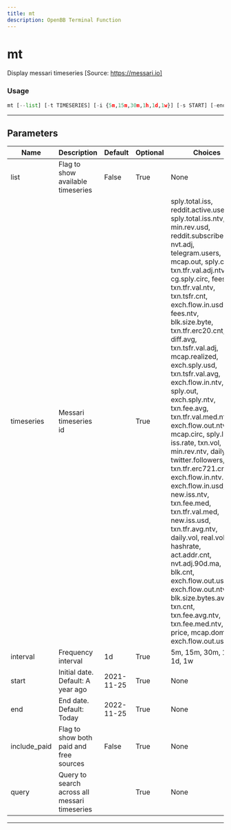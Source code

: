 ```yaml
---
title: mt
description: OpenBB Terminal Function
---
```


# mt

Display messari timeseries [Source: https://messari.io]

### Usage

```python
mt [--list] [-t TIMESERIES] [-i {5m,15m,30m,1h,1d,1w}] [-s START] [-end END] [--include-paid] [-q QUERY [QUERY ...]]
```

---

## Parameters

| Name | Description | Default | Optional | Choices |
| ---- | ----------- | ------- | -------- | ------- |
| list | Flag to show available timeseries | False | True | None |
| timeseries | Messari timeseries id |  | True | sply.total.iss, reddit.active.users, sply.total.iss.ntv, min.rev.usd, reddit.subscribers, nvt.adj, telegram.users, mcap.out, sply.circ, txn.tfr.val.adj.ntv, cg.sply.circ, fees, txn.tfr.val.ntv, txn.tsfr.cnt, exch.flow.in.usd.incl, fees.ntv, blk.size.byte, txn.tfr.erc20.cnt, diff.avg, txn.tsfr.val.adj, mcap.realized, exch.sply.usd, txn.tsfr.val.avg, exch.flow.in.ntv, sply.out, exch.sply.ntv, txn.fee.avg, txn.tfr.val.med.ntv, exch.flow.out.ntv.incl, mcap.circ, sply.liquid, iss.rate, txn.vol, min.rev.ntv, daily.shp, twitter.followers, txn.tfr.erc721.cnt, exch.flow.in.ntv.incl, exch.flow.in.usd, new.iss.ntv, txn.fee.med, txn.tfr.val.med, new.iss.usd, txn.tfr.avg.ntv, daily.vol, real.vol, hashrate, act.addr.cnt, nvt.adj.90d.ma, blk.cnt, exch.flow.out.usd.incl, exch.flow.out.ntv, blk.size.bytes.avg, txn.cnt, txn.fee.avg.ntv, txn.fee.med.ntv, price, mcap.dom, exch.flow.out.usd |
| interval | Frequency interval | 1d | True | 5m, 15m, 30m, 1h, 1d, 1w |
| start | Initial date. Default: A year ago | 2021-11-25 | True | None |
| end | End date. Default: Today | 2022-11-25 | True | None |
| include_paid | Flag to show both paid and free sources | False | True | None |
| query | Query to search across all messari timeseries |  | True | None |

---
